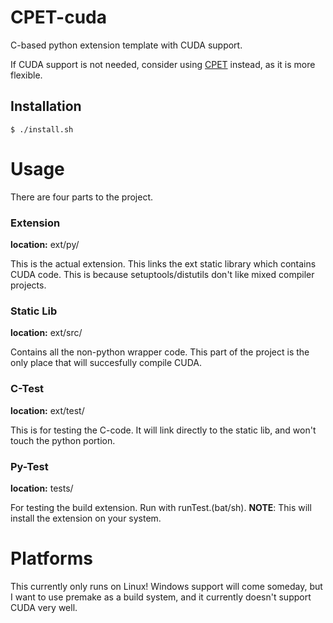 # CPET-cuda
C-based python extension template with CUDA support.

If CUDA support is not needed, consider using [CPET](https://github.com/nixen97/CPET) instead, as it is more flexible.

## Installation

```shell
$ ./install.sh
```

# Usage
There are four parts to the project.

### Extension
**location:** ext/py/

This is the actual extension.
This links the ext static library which contains CUDA code.
This is because setuptools/distutils don't like mixed compiler projects.

### Static Lib
**location:** ext/src/

Contains all the non-python wrapper code.
This part of the project is the only place that will succesfully compile CUDA.

### C-Test
**location:** ext/test/

This is for testing the C-code.
It will link directly to the static lib, and won't touch the python portion.

### Py-Test
**location:** tests/

For testing the build extension.
Run with runTest.(bat/sh). **NOTE**: This will install the extension on your system.

# Platforms
This currently only runs on Linux!
Windows support will come someday, but I want to use premake as a build system, and it currently doesn't support CUDA very well.
